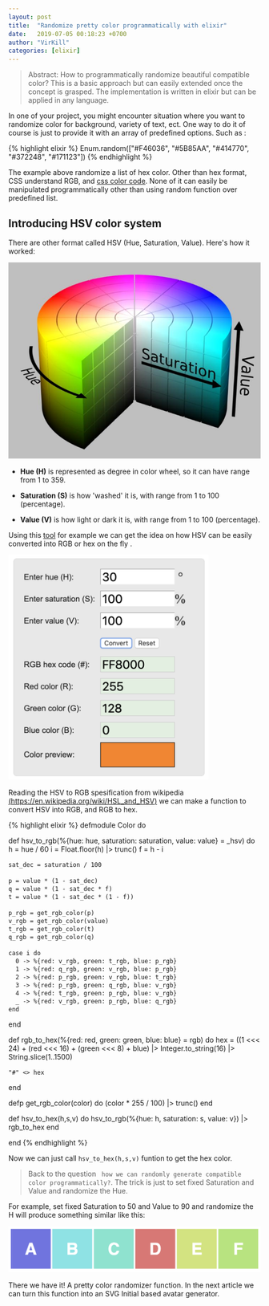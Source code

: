```yaml
---
layout: post
title:  "Randomize pretty color programmatically with elixir"
date:   2019-07-05 00:18:23 +0700
author: "VirKill"
categories: [elixir]
---
```


> Abstract: How to programmatically randomize beautiful compatible color? This is a basic approach but can easily extended once the concept is grasped. The implementation is written in elixir but can be applied in any language.

In one of your project, you might encounter situation where you want to randomize color for background, variety of text, ect. One way to do it of course is just to provide it with an array of predefined options. Such as :

{% highlight elixir %}
    Enum.random(["#F46036", "#5B85AA", "#414770", "#372248", "#171123"])
{% endhighlight %}

The example above randomize a list of hex color. Other than hex format, CSS understand RGB, and [css color code](https://www.w3schools.com/cssref/css_colors.asp). None of it can easily be manipulated programmatically other than using random function over predefined list.

## Introducing HSV color system

There are other format called HSV (Hue, Saturation, Value). Here's how it worked:

![Alt text](/static/img/hsv.png "HSV")

- <b>Hue (H)</b> is represented as degree in color wheel, so it can have range from 1 to 359.

- <b>Saturation (S)</b> is how 'washed' it is, with range from 1 to 100 (percentage).

- <b>Value (V)</b> is how light or dark it is, with range from 1 to 100 (percentage).

Using this [tool](https://www.rapidtables.com/convert/color/hsv-to-rgb.html) for example we can get the idea on how HSV can be easily converted into RGB or hex on the fly .

<img src="/static/img/hsv-rgb-converter.png"  style="max-width:400px;">

Reading the HSV to RGB spesification from wikipedia [(https://en.wikipedia.org/wiki/HSL_and_HSV)](https://en.wikipedia.org/wiki/HSL_and_HSV) we can make a function to convert HSV into RGB, and RGB to hex.

{% highlight elixir %}
defmodule Color do

  def hsv_to_rgb(%{hue: hue, saturation: saturation, value: value} = _hsv) do
    h = hue / 60
    i = Float.floor(h) |> trunc()
    f = h - i

    sat_dec = saturation / 100

    p = value * (1 - sat_dec)
    q = value * (1 - sat_dec * f)
    t = value * (1 - sat_dec * (1 - f))

    p_rgb = get_rgb_color(p)
    v_rgb = get_rgb_color(value)
    t_rgb = get_rgb_color(t)
    q_rgb = get_rgb_color(q)

    case i do
      0 -> %{red: v_rgb, green: t_rgb, blue: p_rgb}
      1 -> %{red: q_rgb, green: v_rgb, blue: p_rgb}
      2 -> %{red: p_rgb, green: v_rgb, blue: t_rgb}
      3 -> %{red: p_rgb, green: q_rgb, blue: v_rgb}
      4 -> %{red: t_rgb, green: p_rgb, blue: v_rgb}
      _ -> %{red: v_rgb, green: p_rgb, blue: q_rgb}
    end
  end

  def rgb_to_hex(%{red: red, green: green, blue: blue} = rgb) do
    hex =
      ((1 <<< 24) + (red <<< 16) + (green <<< 8) + blue)
      |> Integer.to_string(16)
      |> String.slice(1..1500)

    "#" <> hex
  end

  defp get_rgb_color(color) do
    (color * 255 / 100) |> trunc()
  end  

  def hsv_to_hex(h,s,v) do
    hsv_to_rgb(%{hue: h, saturation: s, value: v}) |> rgb_to_hex
  end

end
{% endhighlight %}

Now we can just call `hsv_to_hex(h,s,v)` funtion to get the hex color.

> Back to the question ` how we can randomly generate compatible color programmatically?`. The trick is just to set fixed Saturation and Value and randomize the Hue.

For example, set fixed Saturation to 50 and Value to 90 and randomize the H will produce something similar like this:

![Alt text](/static/img/random-color.png "HSV")


There we have it! A pretty color randomizer function. In the next article we can turn this function into an SVG Initial based avatar generator.
